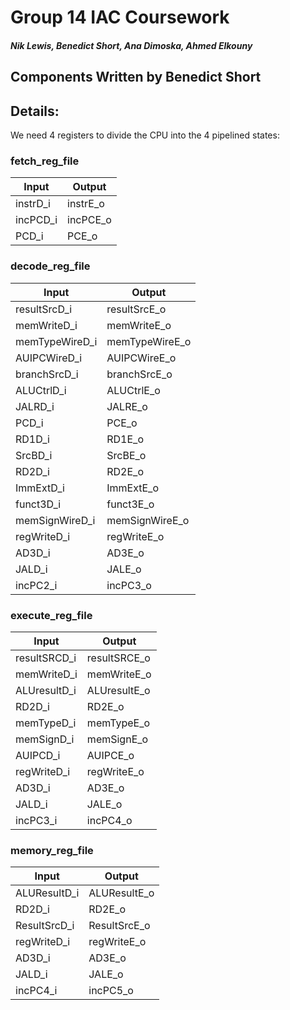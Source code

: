 # Group 14 IAC Coursework
##### Nik Lewis, Benedict Short, Ana Dimoska, Ahmed Elkouny
## Components Written by Benedict Short

## Details:
We need 4 registers to divide the CPU into the 4 pipelined states:

### fetch_reg_file

| Input | Output |
| --- | --- |
| instrD_i | instrE_o |
| incPCD_i | incPCE_o |
| PCD_i | PCE_o |

### decode_reg_file
| Input | Output |
| --- | --- |
| resultSrcD_i | resultSrcE_o |
| memWriteD_i | memWriteE_o |
| memTypeWireD_i | memTypeWireE_o |
| AUIPCWireD_i | AUIPCWireE_o |
| branchSrcD_i | branchSrcE_o |
| ALUCtrlD_i | ALUCtrlE_o |
| JALRD_i | JALRE_o |
| PCD_i | PCE_o |
| RD1D_i | RD1E_o |
| SrcBD_i | SrcBE_o |
| RD2D_i | RD2E_o |
| ImmExtD_i | ImmExtE_o |
| funct3D_i | funct3E_o |
| memSignWireD_i | memSignWireE_o |
| regWriteD_i | regWriteE_o |
| AD3D_i | AD3E_o |
| JALD_i | JALE_o |
| incPC2_i | incPC3_o |


### execute_reg_file
| Input | Output |
| --- | --- |
| resultSRCD_i | resultSRCE_o |
| memWriteD_i | memWriteE_o |
| ALUresultD_i | ALUresultE_o |
| RD2D_i | RD2E_o |
| memTypeD_i | memTypeE_o |
| memSignD_i | memSignE_o |
| AUIPCD_i | AUIPCE_o |
| regWriteD_i | regWriteE_o |
| AD3D_i | AD3E_o |
| JALD_i | JALE_o |
| incPC3_i | incPC4_o |



### memory_reg_file

| Input | Output |
| --- | --- |
| ALUResultD_i | ALUResultE_o |
| RD2D_i | RD2E_o |
| ResultSrcD_i | ResultSrcE_o |
| regWriteD_i | regWriteE_o |
| AD3D_i | AD3E_o |
| JALD_i | JALE_o |
| incPC4_i | incPC5_o |
